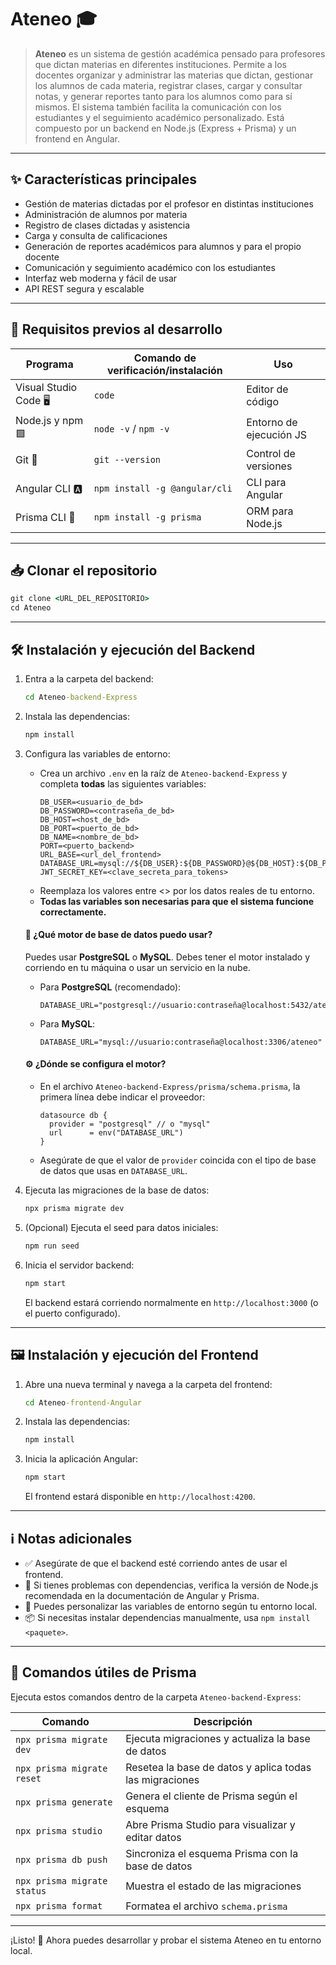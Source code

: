 # Ateneo 🎓

> **Ateneo** es un sistema de gestión académica pensado para profesores que dictan materias en diferentes instituciones. Permite a los docentes organizar y administrar las materias que dictan, gestionar los alumnos de cada materia, registrar clases, cargar y consultar notas, y generar reportes tanto para los alumnos como para sí mismos. El sistema también facilita la comunicación con los estudiantes y el seguimiento académico personalizado. Está compuesto por un backend en Node.js (Express + Prisma) y un frontend en Angular.

---

## ✨ Características principales

- Gestión de materias dictadas por el profesor en distintas instituciones
- Administración de alumnos por materia
- Registro de clases dictadas y asistencia
- Carga y consulta de calificaciones
- Generación de reportes académicos para alumnos y para el propio docente
- Comunicación y seguimiento académico con los estudiantes
- Interfaz web moderna y fácil de usar
- API REST segura y escalable

---

## 🚦 Requisitos previos al desarrollo

| Programa            | Comando de verificación/instalación                | Uso                        |
|---------------------|----------------------------------------------------|----------------------------|
| Visual Studio Code 🖥️ | `code`                                            | Editor de código           |
| Node.js y npm 🟩     | `node -v` / `npm -v`                               | Entorno de ejecución JS    |
| Git 🐙              | `git --version`                                    | Control de versiones       |
| Angular CLI 🅰️      | `npm install -g @angular/cli`                      | CLI para Angular           |
| Prisma CLI 💎        | `npm install -g prisma`                            | ORM para Node.js           |

---

## 📥 Clonar el repositorio

```cmd
git clone <URL_DEL_REPOSITORIO>
cd Ateneo
```

---

## 🛠️ Instalación y ejecución del Backend

1. Entra a la carpeta del backend:
   ```cmd
   cd Ateneo-backend-Express
   ```
2. Instala las dependencias:
   ```cmd
   npm install
   ```
3. Configura las variables de entorno:
   - Crea un archivo `.env` en la raíz de `Ateneo-backend-Express` y completa **todas** las siguientes variables:
     ```env
     DB_USER=<usuario_de_bd>
     DB_PASSWORD=<contraseña_de_bd>
     DB_HOST=<host_de_bd>
     DB_PORT=<puerto_de_bd>
     DB_NAME=<nombre_de_bd>
     PORT=<puerto_backend>
     URL_BASE=<url_del_frontend>
     DATABASE_URL=mysql://${DB_USER}:${DB_PASSWORD}@${DB_HOST}:${DB_PORT}/${DB_NAME}
     JWT_SECRET_KEY=<clave_secreta_para_tokens>
     ```
   - Reemplaza los valores entre <> por los datos reales de tu entorno.
   - **Todas las variables son necesarias para que el sistema funcione correctamente.**

   #### 🔗 ¿Qué motor de base de datos puedo usar?
   Puedes usar **PostgreSQL** o **MySQL**. Debes tener el motor instalado y corriendo en tu máquina o usar un servicio en la nube.

   - Para **PostgreSQL** (recomendado):
     ```env
     DATABASE_URL="postgresql://usuario:contraseña@localhost:5432/ateneo"
     ```
   - Para **MySQL**:
     ```env
     DATABASE_URL="mysql://usuario:contraseña@localhost:3306/ateneo"
     ```

   #### ⚙️ ¿Dónde se configura el motor?
   - En el archivo `Ateneo-backend-Express/prisma/schema.prisma`, la primera línea debe indicar el proveedor:
     ```prisma
     datasource db {
       provider = "postgresql" // o "mysql"
       url      = env("DATABASE_URL")
     }
     ```
   - Asegúrate de que el valor de `provider` coincida con el tipo de base de datos que usas en `DATABASE_URL`.

4. Ejecuta las migraciones de la base de datos:
   ```cmd
   npx prisma migrate dev
   ```
5. (Opcional) Ejecuta el seed para datos iniciales:
   ```cmd
   npm run seed
   ```
6. Inicia el servidor backend:
   ```cmd
   npm start
   ```
   El backend estará corriendo normalmente en `http://localhost:3000` (o el puerto configurado).

---

## 🖼️ Instalación y ejecución del Frontend

1. Abre una nueva terminal y navega a la carpeta del frontend:
   ```cmd
   cd Ateneo-frontend-Angular
   ```
2. Instala las dependencias:
   ```cmd
   npm install
   ```
3. Inicia la aplicación Angular:
   ```cmd
   npm start
   ```
   El frontend estará disponible en `http://localhost:4200`.

---

## ℹ️ Notas adicionales

- ✅ Asegúrate de que el backend esté corriendo antes de usar el frontend.
- 🔄 Si tienes problemas con dependencias, verifica la versión de Node.js recomendada en la documentación de Angular y Prisma.
- 📝 Puedes personalizar las variables de entorno según tu entorno local.
- 📦 Si necesitas instalar dependencias manualmente, usa `npm install <paquete>`.

---

## 💎 Comandos útiles de Prisma

Ejecuta estos comandos dentro de la carpeta `Ateneo-backend-Express`:

| Comando                        | Descripción                                               |
|---------------------------------|-----------------------------------------------------------|
| `npx prisma migrate dev`        | Ejecuta migraciones y actualiza la base de datos          |
| `npx prisma migrate reset`      | Resetea la base de datos y aplica todas las migraciones   |
| `npx prisma generate`           | Genera el cliente de Prisma según el esquema              |
| `npx prisma studio`             | Abre Prisma Studio para visualizar y editar datos         |
| `npx prisma db push`            | Sincroniza el esquema Prisma con la base de datos         |
| `npx prisma migrate status`     | Muestra el estado de las migraciones                      |
| `npx prisma format`             | Formatea el archivo `schema.prisma`                       |

---

¡Listo! 🚀 Ahora puedes desarrollar y probar el sistema Ateneo en tu entorno local.
